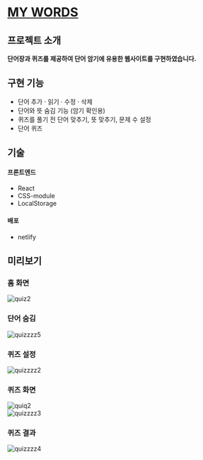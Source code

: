 # [MY WORDS](https://my-words.netlify.app/)

## 프로젝트 소개
**단어장과 퀴즈를 제공하여 단어 암기에 유용한 웹사이트를 구현하였습니다.**

## 구현 기능
- 단어 추가 · 읽기 · 수정 · 삭제
- 단어와 뜻 숨김 기능 (암기 확인용)
- 퀴즈를 풀기 전 단어 맞추기, 뜻 맞추기, 문제 수 설정
- 단어 퀴즈


## 기술
#### 프론트엔드
- React  
- CSS-module  
- LocalStorage  

#### 배포
- netlify  

## 미리보기
### 홈 화면  
![quiz2](https://user-images.githubusercontent.com/96046698/204846354-24100897-6c40-4b08-b4ea-a3f3cb8c8247.png)  
### 단어 숨김  
![quizzzz5](https://user-images.githubusercontent.com/96046698/206115884-c1ba55b8-1cac-4733-a716-f805120000de.png)  

### 퀴즈 설정  
![quizzzz2](https://user-images.githubusercontent.com/96046698/204847050-6ba3a9aa-3ff9-4d12-922b-5c66b6a0db5c.png)  
### 퀴즈 화면  
![quiq2](https://user-images.githubusercontent.com/96046698/204847687-e99d8594-9310-4d4d-a30d-0a0985af89f8.png)  
![quizzzz3](https://user-images.githubusercontent.com/96046698/206113904-193015a9-4b12-4256-8dec-22b790a77e15.png)  
### 퀴즈 결과  
![quizzzz4](https://user-images.githubusercontent.com/96046698/206115180-c70cc4a5-0def-406f-ac58-7d1dcc415692.png)  



